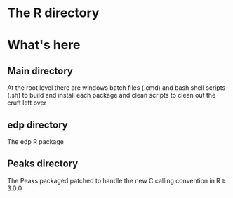The R directory
=======================================================================

# What's here

## Main directory

At the root level there are windows batch files (.cmd) and
bash shell scripts (.sh) to build and install each package
and clean scripts to clean out the cruft left over

## edp directory

The edp R package

## Peaks directory

The Peaks packaged patched to handle the new C calling
convention in R $\ge$ 3.0.0



